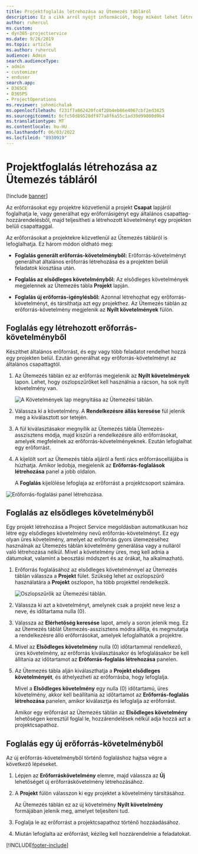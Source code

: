 ```yaml
---
title: Projektfoglalás létrehozása az Ütemezés tábláról
description: Ez a cikk arról nyújt információt, hogy miként lehet létrehozni egy projektfoglalást az Ütemezés tábláról.
author: ruhercul
ms.custom:
- dyn365-projectservice
ms.date: 9/26/2019
ms.topic: article
ms.author: ruhercul
audience: Admin
search.audienceType:
- admin
- customizer
- enduser
search.app:
- D365CE
- D365PS
- ProjectOperations
ms.reviewer: johnmichalak
ms.openlocfilehash: f231f7a862420fc4f20b4eb86e4067cbf2ed3425
ms.sourcegitcommit: 6cfc50d89528df977a8f6a55c1ad39d99800d9b4
ms.translationtype: MT
ms.contentlocale: hu-HU
ms.lasthandoff: 06/03/2022
ms.locfileid: "8930919"
---
```

# <a name="create-a-project-booking-from-the-schedule-board"></a>Projektfoglalás létrehozása az Ütemezés tábláról

[!include [banner](../includes/psa-now-project-operations.md)]

Az erőforrásokat egy projektre közvetlenül a projekt **Csapat** lapjáról foglalhatja le, vagy generálhat egy erőforrásigényt egy általános csapattag-hozzárendelésből, majd teljesítheti a létrehozott követelményt egy projekten belüli csapattaggal.

Az erőforrásokat a projektekre közvetlenül az Ütemezés tábláról is lefoglalhatja. Ez három módon oldható meg:

- **Foglalás generált erőforrás-követelményből:** Erőforrás-követelményt generálhat általános erőforrás létrehozása és a projekten belüli feladatok kiosztása után.

- **Foglalás az elsődleges követelményből:** Az elsődleges követelmények megjelennek az Ütemezés tábla **Projekt** lapján. 

- **Foglalás új erőforrás-igénylésből:** Azonnal létrehozhat egy erőforrás-követelményt, és társíthatja azt egy projekthez. Az Ütemezés táblán az erőforrás-követelmény megjelenik az **Nyílt követelmények** fülön.

## <a name="book-from-a-generated-resource-requirement"></a>Foglalás egy létrehozott erőforrás-követelményből

Készíthet általános erőforrást, és egy vagy több feladatot rendelhet hozzá egy projekten belül. Ezután generálhat egy erőforrás-követelményt az általános csapattagtól. 

1.  Az Ütemezés táblán ez az erőforrás megjelenik az **Nyílt követelmények** lapon. Lehet, hogy oszlopszűrőket kell használnia a rácson, ha sok nyílt követelmény van. 

    ![A Követelmények lap megnyitása az Ütemezési táblán.](media/FAQ-Project-Booking-Schedule-Board-1.png "A foglalások és hozzárendelések tábla – képernyőkép")

2. Válassza ki a követelmény. A **Rendelkezésre állás keresése** fül jelenik meg a kiválasztott sor tetején.
 
3. A fül kiválasztásakor megnyílik az Ütemezés tábla Ütemezés-asszisztens módja, majd kiszűri a rendelkezésre álló erőforrásokat, amelyek megfelelnek az erőforrás-követelményeknek. Ezután lefoglalhat egy erőforrást.

4. A kijelölt sort az Ütemezés tábla aljáról a fenti rács erőforráscellájába is húzhatja. Amikor ledobja, megjelenik az **Erőforrás-foglalások létrehozása** panel a jobb oldalon.

    A **Foglalás** kijelölése lefoglaja az erőforrást a projektcsoport számára.

![Erőforrás-foglalási panel létrehozása.](media/FAQ-Project-Booking-Schedule-Board-6.png "")
 

## <a name="book-from-the-primary-requirement"></a>Foglalás az elsődleges követelményből

Egy projekt létrehozása a Project Service megoldásban automatikusan hoz létre egy elsődleges követelmény nevű erőforrás-követelményt. Ez egy olyan üres követelmény, amelyet az erőforrás gyors ütemezéséhez használnak az Ütemezés táblán követelmény generálása vagy a nulláról való létrehozása nélkül. Mivel a követelmény üres, meg kell adnia a dátumokat, valamint a beosztási módszert és az órákat, ha alkalmazható. 

1. Erőforrás foglalásához az elsődleges követelménnyel az Ütemezés táblán válassza a **Projekt** fület. Szükség lehet az oszlopszűrő használatára a **Projekt** oszlopon, ha több projekttel rendelkezik.

   ![Oszlopszűrők az Ütemezési táblán.](media/FAQ-Project-Booking-Schedule-Board-2.png "A foglalások és hozzárendelések tábla – képernyőkép")

2. Válassza ki azt a követelményt, amelynek csak a projekt neve lesz a neve, és időtartama nulla (0).

3. Válassza az **Elérhetőség keresése** lapot, amely a soron jelenik meg. Ez az Ütemezés táblát Ütemezés-asszisztens módra állítja, és megmutatja a rendelkezésre álló erőforrásokat, amelyek lefoglalhatók a projektre.

4. Mivel az **Elsődleges követelmény** nulla (0) időtartammal rendelkező, üres követelmény, az erőforrás kiválasztásakor és lefoglalásakor be kell állítania az időtartamot az **Erőforrás-foglalás létrehozása** panelen.

5. Az Ütemezés tábla alján kiválaszthatja a **Projekt elsődleges követelményét**, és áthelyezheti az erőforrásba, hogy lefoglalja.
 
    Mivel a **Elsődleges követelmény** egy nulla (0) időtartamú, üres követelmény, akkor kell beállítania az időtartamot az **Erőforrás-foglalás létrehozása** panelen, amikor kiválasztja és lefoglalja az erőforrást.
 
    Amikor egy erőforrást az Ütemezés táblán az **Elsődleges követelmény** lehetőségen keresztül foglal le, hozzárendelések nélkül adja hozzá azt a projektcsapathoz.
 
## <a name="book-from-a-new-resource-requirement"></a>Foglalás egy új erőforrás-követelményből
Az új erőforrás-követelményből történő foglaláshoz hajtsa végre a következő lépéseket. 

1. Lépjen az **Erőforráskövetelmény** elemre, majd válassza az **Új** lehetőséget új erőforráskövetelmény létrehozásához.

2. A **Projekt** fülön válasszon ki egy projektet a követelmény társításához.
 
    Az Ütemezés táblán ez az új követelmény **Nyílt követelmény** formájában jelenik meg, amelyet teljesíteni tud.

3. Foglalja le az erőforrást a projektcsapathoz történő hozzáadásához.

4. Miután lefoglalta az erőforrást, kézileg kell hozzárendelnie a feladatokat.



[!INCLUDE[footer-include](../includes/footer-banner.md)]
